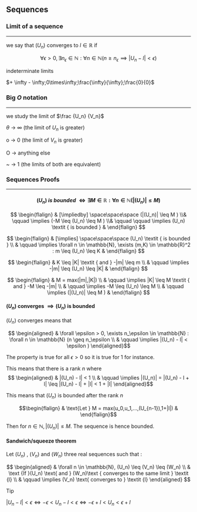 

## Sequences 

### Limit of a sequence

---

we say that $(U_n)$ converges to $l \in \mathbb{R}$ if

$$
\forall \epsilon > 0, \exists n_\epsilon \in \mathbb{N} : \forall n \in \mathbb{N} (n \geq n_\epsilon \implies |U_n - l| < \epsilon ) $$

indeterminate limits

$+ \infty - \infty;0\times\infty;\frac{\infty}{\infty};\frac{0}{0}$

### **Big _O_ notation**

---

we study the limit of $\frac {U_n} {V_n}$

$\theta$ → $\infty$ (the limit of $U_n$ is greater)

o → 0 (the limit of $V_n$ is greater)

O → anything else

~ → 1 (the limits of both are equivalent)

### Sequences Proofs

---

#### $$(U_n) \textit { is bounded } \iff \exists M \in \mathbb{R} : \forall n \in \mathbb{N} (|(U_n)| \leq M )$$


$$ \begin{flalign} 
& [\impliedby] \space\space\space (|(U_n)| \leq M ) \\&
\qquad \implies (-M \leq (U_n) \leq M ) \\&
\qquad \qquad \implies (U_n) \textit { is bounded } &
\end{flalign} $$

$$ \begin{flalign} 
& [\implies] \space\space\space (U_n) \textit { is bounded } \\ &
\qquad \implies \forall n \in \mathbb{N}, \exists (m,K) \in \mathbb{R}^2 : m \leq (U_n) \leq K &
\end{flalign} $$

$$ \begin{flalign} 
& K \leq |K| \textit { and } -|m| \leq m \\ &
\qquad \implies -|m| \leq (U_n) \leq |K| &
\end{flalign} $$

$$ \begin{flalign} 
& M = max(|m|,|K|) \\ &
\qquad \implies |K| \leq M \textit { and } -M \leq -|m| \\ &
\qquad \implies  -M \leq (U_n) \leq M \\ &
\qquad \implies (|(U_n)| \leq M ) &
\end{flalign} $$


#### $(U_n)$ converges $\implies (U_n)$ is bounded

$(U_n)$ converges means that

$$ \begin{aligned}
& \forall \epsilon > 0, \exists n_\epsilon \in \mathbb{N} : \forall n \in \mathbb{N} (n \geq n_\epsilon \\
& \qquad \implies |(U_n) - l| < \epsilon )
\end{aligned}$$

The property is true for all $\epsilon > 0$ so it is true for 1 for instance.

This means that there is a rank _n_ where 
$$ \begin{aligned}
& |(U_n) - l| < 1 \\
& \qquad \implies |(U_n)| = |(U_n) - l + l| \leq |(U_n) - l| + |l| < 1 + |l|
\end{aligned}$$

This means that $(U_n)$ is bounded after the rank _n_

$$\begin{flalign}
& \text{Let } M = max(u_0,u_1,...,(U_{n-1}),1+|l|) &
\end{flalign}$$

Then for $n \in \mathbb{N}, |(U_n)| \leq M$. The sequence is hence bounded.   

#### Sandwich/squeeze theorem
Let $(U_n)$ , $(V_n)$ and $(W_n)$ three real sequences such that :

$$ \begin{aligned} 
& \forall n \in \mathbb{N}, (U_n) \leq (V_n) \leq (W_n) \\ 
& \text {If }(U_n) \text{ and } (W_n)\text { converges to the same limit } \textit {l} \\ 
& \qquad \implies (V_n) \text{ converges to } \textit {l} 
\end{aligned} $$

> [!tip] 
> $|U_n - l| < \epsilon \iff -\epsilon < U_n - l < \epsilon \iff -\epsilon + l< U_n < \epsilon + l$